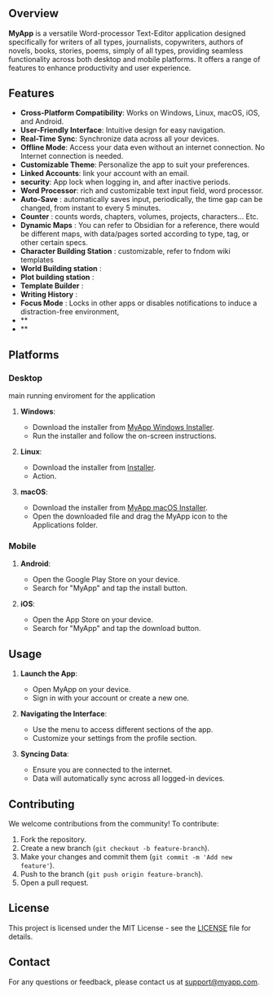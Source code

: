 # 

## Overview

**MyApp** is a versatile Word-processor Text-Editor application designed specifically for writers of all types, journalists, copywriters, authors of novels, books, stories, poems, simply of all types, providing seamless functionality across both desktop and mobile platforms. It offers a range of features to enhance productivity and user experience.

## Features

- **Cross-Platform Compatibility**: Works on Windows, Linux, macOS, iOS, and Android.
- **User-Friendly Interface**: Intuitive design for easy navigation.
- **Real-Time Sync**: Synchronize data across all your devices.
- **Offline Mode**: Access your data even without an internet connection. No Internet connection is needed.
- **Customizable Theme**: Personalize the app to suit your preferences.
- **Linked Accounts**: link your account with an email. 
- **security**: App lock when logging in, and after inactive periods. 
- **Word Processor**: rich and customizable text input field, word processor. 
- **Auto-Save** : automatically saves input, periodically, the time gap can be changed, from instant to every 5 minutes. 
- **Counter** : counts words, chapters, volumes, projects, characters... Etc. 
- **Dynamic Maps** : You can refer to Obsidian for a reference, there would be different maps, with data/pages sorted according to type, tag, or other certain specs. 
- **Character Building Station** : customizable, refer to fndom wiki templates
- **World Building station** : 
- **Plot building station** :
- **Template Builder** :
- **Writing History** :
- **Focus Mode** : Locks in other apps or disables notifications to induce a distraction-free environment, 
- **
- **


## Platforms 

### Desktop
main running enviroment for the application

1. **Windows**:
   - Download the installer from [MyApp Windows Installer](#).
   - Run the installer and follow the on-screen instructions.

2. **Linux**:
   - Download the installer from [Installer](#).
   - Action.

3. **macOS**:
   - Download the installer from [MyApp macOS Installer](#).
   - Open the downloaded file and drag the MyApp icon to the Applications folder.

### Mobile


1. **Android**:
   - Open the Google Play Store on your device.
   - Search for "MyApp" and tap the install button.
  
2. **iOS**:
   - Open the App Store on your device.
   - Search for "MyApp" and tap the download button.


## Usage

1. **Launch the App**:
   - Open MyApp on your device.
   - Sign in with your account or create a new one.

2. **Navigating the Interface**:
   - Use the menu to access different sections of the app.
   - Customize your settings from the profile section.

3. **Syncing Data**:
   - Ensure you are connected to the internet.
   - Data will automatically sync across all logged-in devices.

## Contributing

We welcome contributions from the community! To contribute:

1. Fork the repository.
2. Create a new branch (`git checkout -b feature-branch`).
3. Make your changes and commit them (`git commit -m 'Add new feature'`).
4. Push to the branch (`git push origin feature-branch`).
5. Open a pull request.

## License

This project is licensed under the MIT License - see the [LICENSE](LICENSE) file for details.

## Contact

For any questions or feedback, please contact us at [support@myapp.com](mailto:support@myapp.com).
